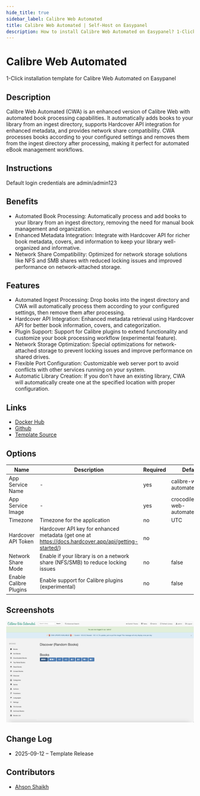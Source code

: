 ```yaml
---
hide_title: true
sidebar_label: Calibre Web Automated
title: Calibre Web Automated | Self-Host on Easypanel
description: How to install Calibre Web Automated on Easypanel? 1-Click installation template for Calibre Web Automated on Easypanel
---
```


<!-- generated -->

# Calibre Web Automated

1-Click installation template for Calibre Web Automated on Easypanel

## Description

Calibre Web Automated (CWA) is an enhanced version of Calibre Web with automated book processing capabilities. It automatically adds books to your library from an ingest directory, supports Hardcover API integration for enhanced metadata, and provides network share compatibility. CWA processes books according to your configured settings and removes them from the ingest directory after processing, making it perfect for automated eBook management workflows.

## Instructions

Default login credentials are admin/admin123

## Benefits

- Automated Book Processing: Automatically process and add books to your library from an ingest directory, removing the need for manual book management and organization.
- Enhanced Metadata Integration: Integrate with Hardcover API for richer book metadata, covers, and information to keep your library well-organized and informative.
- Network Share Compatibility: Optimized for network storage solutions like NFS and SMB shares with reduced locking issues and improved performance on network-attached storage.

## Features

- Automated Ingest Processing: Drop books into the ingest directory and CWA will automatically process them according to your configured settings, then remove them after processing.
- Hardcover API Integration: Enhanced metadata retrieval using Hardcover API for better book information, covers, and categorization.
- Plugin Support: Support for Calibre plugins to extend functionality and customize your book processing workflow (experimental feature).
- Network Storage Optimization: Special optimizations for network-attached storage to prevent locking issues and improve performance on shared drives.
- Flexible Port Configuration: Customizable web server port to avoid conflicts with other services running on your system.
- Automatic Library Creation: If you don't have an existing library, CWA will automatically create one at the specified location with proper configuration.

## Links

- [Docker Hub](https://hub.docker.com/r/crocodilestick/calibre-web-automated)
- [Github](https://github.com/crocodilestick/calibre-web-automated)
- [Template Source](https://github.com/easypanel-io/templates/tree/main/templates/calibre-web-automated)

## Options

Name | Description | Required | Default Value
-|-|-|-
App Service Name | - | yes | calibre-web-automated
App Service Image | - | yes | crocodilestick/calibre-web-automated:v2.0.0
Timezone | Timezone for the application | no | UTC
Hardcover API Token | Hardcover API key for enhanced metadata (get one at https://docs.hardcover.app/api/getting-started/) | no | 
Network Share Mode | Enable if your library is on a network share (NFS/SMB) to reduce locking issues | no | false
Enable Calibre Plugins | Enable support for Calibre plugins (experimental) | no | false

## Screenshots

![Calibre Web Automated Screenshot](./assets/screenshot.png)

## Change Log

- 2025-09-12 – Template Release

## Contributors

- [Ahson Shaikh](https://github.com/Ahson-Shaikh)

